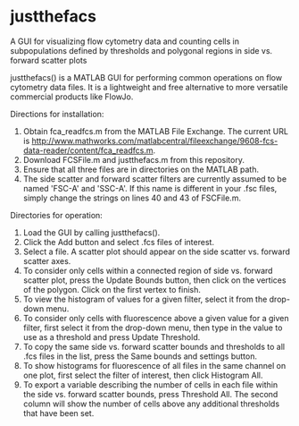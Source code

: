 # justthefacs
A GUI for visualizing flow cytometry data and counting cells in subpopulations defined by thresholds and polygonal regions in side vs. forward scatter plots

justthefacs() is a MATLAB GUI for performing common operations on flow cytometry data files. It is a lightweight and free alternative to more versatile commercial products like FlowJo.

Directions for installation:

1) Obtain fca_readfcs.m from the MATLAB File Exchange. The current URL is http://www.mathworks.com/matlabcentral/fileexchange/9608-fcs-data-reader/content/fca_readfcs.m. 
2) Download FCSFile.m and justthefacs.m from this repository.
3) Ensure that all three files are in directories on the MATLAB path.
4) The side scatter and forward scatter filters are currently assumed to be named 'FSC-A' and 'SSC-A'. If this name is different in your .fsc files, simply change the strings on lines 40 and 43 of FSCFile.m.

Directories for operation:

1) Load the GUI by calling justthefacs().
2) Click the Add button and select .fcs files of interest.
3) Select a file. A scatter plot should appear on the side scatter vs. forward scatter axes.
4) To consider only cells within a connected region of side vs. forward scatter plot, press the Update Bounds button, then click on the vertices of the polygon. Click on the first vertex to finish.
5) To view the histogram of values for a given filter, select it from the drop-down menu.
6) To consider only cells with fluorescence above a given value for a given filter, first select it from the drop-down menu, then type in the value to use as a threshold and press Update Threshold.
7) To copy the same side vs. forward scatter bounds and thresholds to all .fcs files in the list, press the Same bounds and settings button.
8) To show histograms for fluorescence of all files in the same channel on one plot, first select the filter of interest, then click Histogram All.
9) To export a variable describing the number of cells in each file within the side vs. forward scatter bounds, press Threshold All. The second column will show the number of cells above any additional thresholds that have been set.
